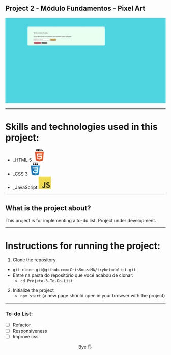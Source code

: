 ## Project 2 - Módulo Fundamentos - Pixel Art

<img src="./images/todolist.jpg" alt="To do list" />

---

# Skills and technologies used in this project:

* _HTML 5 <img src="https://raw.githubusercontent.com/devicons/devicon/master/icons/html5/html5-original-wordmark.svg" alt="html5" width="40" height="40"/>
* _CSS 3 <img src="https://raw.githubusercontent.com/devicons/devicon/master/icons/css3/css3-original-wordmark.svg" alt="css3" width="40" height="40"/>
* _JavaScript <img src="https://raw.githubusercontent.com/devicons/devicon/master/icons/javascript/javascript-original.svg" alt="javascript" width="40" height="40"/>

---

## What is the project about?

This project is for implementing a to-do list.
Project under development.

---

# Instructions for running the project:

1. Clone the repository
  * `git clone git@github.com:CrisSouzaMA/trybetodolist.git`
  * Entre na pasta do repositório que você acabou de clonar:
    * `cd Projeto-3-To-Do-List`

2. Initialize the project
    * `npm start` (a new page should open in your browser with the project)

---

### To-do List:

- [ ] Refactor
- [ ] Responsiveness
- [ ] Improve css

<p align='center'>Bye 🖐️</p>
